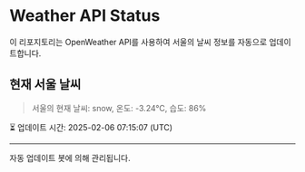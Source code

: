
# Weather API Status

이 리포지토리는 OpenWeather API를 사용하여 서울의 날씨 정보를 자동으로 업데이트합니다.

## 현재 서울 날씨
> 서울의 현재 날씨: snow, 온도: -3.24°C, 습도: 86%

⏳ 업데이트 시간: 2025-02-06 07:15:07 (UTC)

---
자동 업데이트 봇에 의해 관리됩니다.
